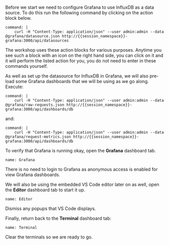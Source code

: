 Before we start we need to configure Grafana to use InfluxDB as a data source. To do this run the following command by clicking on the action block below.

```terminal:execute
command: |
    curl -H "Content-Type: application/json" --user admin:admin --data @grafana/datasource.json http://{{session_namespace}}-grafana:3000/api/datasources
```

The workshop uses these action blocks for various purposes. Anytime you see such a block with an icon on the right hand side, you can click on it and it will perform the listed action for you, you do not need to enter in these commands yourself.

As well as set up the datasource for InfluxDB in Grafana, we will also pre-load some Grafana dashboards that we will be using as we go along. Execute:

```terminal:execute
command: |
    curl -H "Content-Type: application/json" --user admin:admin --data @grafana/raw-requests.json http://{{session_namespace}}-grafana:3000/api/dashboards/db
```

and:

```terminal:execute
command: |
    curl -H "Content-Type: application/json" --user admin:admin --data @grafana/request-metrics.json http://{{session_namespace}}-grafana:3000/api/dashboards/db
```

To verify that Grafana is running okay, open the **Grafana** dashboard tab.

```dashboard:open-dashboard
name: Grafana
```

There is no need to login to Grafana as anonymous access is enabled for view Grafana dashboards.

We will also be using the embedded VS Code editor later on as well, open the **Editor** dashboard tab to start it up.

```dashboard:open-dashboard
name: Editor
```

Dismiss any popups that VS Code displays.

Finally, return back to the **Terminal** dashboard tab:

```dashboard:open-dashboard
name: Terminal
```

Clear the terminals so we are ready to go.

```terminal:clear-all
```
